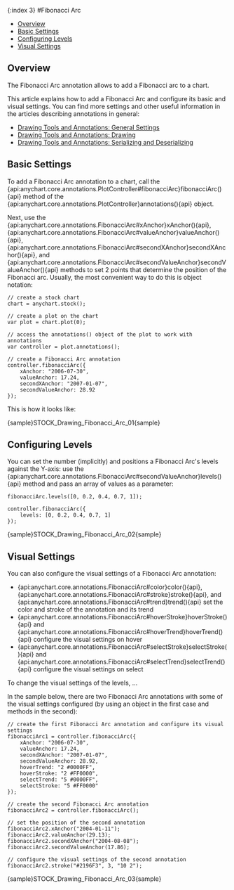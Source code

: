 {:index 3}
#Fibonacci Arc

* [Overview](#overview)
* [Basic Settings](#basic_settings)
* [Configuring Levels](#configuring_levels)
* [Visual Settings](#visual_settings)

## Overview

The Fibonacci Arc annotation allows to add a Fibonacci arc to a chart.

This article explains how to add a Fibonacci Arc and configure its basic and visual settings. You can find more settings and other useful information in the articles describing annotations in general:

* [Drawing Tools and Annotations: General Settings](General_Settings)
* [Drawing Tools and Annotations: Drawing](Drawing)
* [Drawing Tools and Annotations: Serializing and Deserializing](Serializing_Deserializing)

## Basic Settings

To add a Fibonacci Arc annotation to a chart, call the {api:anychart.core.annotations.PlotController#fibonacciArc}fibonacciArc(){api} method of the {api:anychart.core.annotations.PlotController}annotations(){api} object.

Next, use the {api:anychart.core.annotations.FibonacciArc#xAnchor}xAnchor(){api}, {api:anychart.core.annotations.FibonacciArc#valueAnchor}valueAnchor(){api}, {api:anychart.core.annotations.FibonacciArc#secondXAnchor}secondXAnchor(){api}, and {api:anychart.core.annotations.FibonacciArc#secondValueAnchor}secondValueAnchor(){api} methods to set 2 points that determine the position of the Fibonacci arc. Usually, the most convenient way to do this is object notation:

```
// create a stock chart
chart = anychart.stock();

// create a plot on the chart
var plot = chart.plot(0);

// access the annotations() object of the plot to work with annotations
var controller = plot.annotations();

// create a Fibonacci Arc annotation
controller.fibonacciArc({
    xAnchor: "2006-07-30",
    valueAnchor: 17.24,
    secondXAnchor: "2007-01-07",
    secondValueAnchor: 28.92
});
```

This is how it looks like:

{sample}STOCK\_Drawing\_Fibonacci\_Arc\_01{sample}

## Configuring Levels

You can set the number (implicitly) and positions a Fibonacci Arc's levels against the Y-axis: use the {api:anychart.core.annotations.FibonacciArc#secondValueAnchor}levels(){api} method and pass an array of values as a parameter:

```
fibonacciArc.levels([0, 0.2, 0.4, 0.7, 1]);

controller.fibonacciArc({
    levels: [0, 0.2, 0.4, 0.7, 1]
});
```

{sample}STOCK\_Drawing\_Fibonacci\_Arc\_02{sample}

## Visual Settings

You can also configure the visual settings of a Fibonacci Arc annotation:

* {api:anychart.core.annotations.FibonacciArc#color}color(){api}, {api:anychart.core.annotations.FibonacciArc#stroke}stroke(){api}, and {api:anychart.core.annotations.FibonacciArc#trend}trend(){api} set the color and stroke of the annotation and its trend
* {api:anychart.core.annotations.FibonacciArc#hoverStroke}hoverStroke(){api} and {api:anychart.core.annotations.FibonacciArc#hoverTrend}hoverTrend(){api} configure the visual settings on hover
* {api:anychart.core.annotations.FibonacciArc#selectStroke}selectStroke(){api} and {api:anychart.core.annotations.FibonacciArc#selectTrend}selectTrend(){api} configure the visual settings on select

To change the visual settings of the levels, ...

In the sample below, there are two Fibonacci Arc annotations with some of the visual settings configured (by using an object in the first case and methods in the second):

```
// create the first Fibonacci Arc annotation and configure its visual settings
fibonacciArc1 = controller.fibonacciArc({
    xAnchor: "2006-07-30",
    valueAnchor: 17.24,
    secondXAnchor: "2007-01-07",
    secondValueAnchor: 28.92,
    hoverTrend: "2 #0000FF",
    hoverStroke: "2 #FF0000",
    selectTrend: "5 #0000FF",
    selectStroke: "5 #FF0000"        
});

// create the second Fibonacci Arc annotation
fibonacciArc2 = controller.fibonacciArc();

// set the position of the second annotation
fibonacciArc2.xAnchor("2004-01-11");
fibonacciArc2.valueAnchor(29.13);
fibonacciArc2.secondXAnchor("2004-08-08");
fibonacciArc2.secondValueAnchor(17.86);
 
// configure the visual settings of the second annotation
fibonacciArc2.stroke("#2196F3", 3, "10 2");
```

{sample}STOCK\_Drawing\_Fibonacci\_Arc\_03{sample}